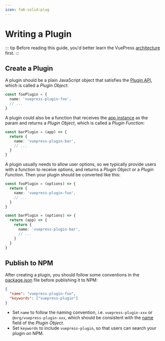 ```yaml
---
icon: fa6-solid:plug
---
```


# Writing a Plugin

::: tip
Before reading this guide, you'd better learn the VuePress [architecture](./architecture.md) first.
:::

## Create a Plugin

A plugin should be a plain JavaScript object that satisfies the [Plugin API](../reference/plugin-api.md), which is called a _Plugin Object_:

```ts
const fooPlugin = {
  name: 'vuepress-plugin-foo',
  // ...
}
```

A plugin could also be a function that receives the [app instance](../reference/node-api.md#app) as the param and returns a _Plugin Object_, which is called a _Plugin Function_:

```ts
const barPlugin = (app) => {
  return {
    name: 'vuepress-plugin-bar',
    // ...
  }
}
```

A plugin usually needs to allow user options, so we typically provide users with a function to receive options, and returns a _Plugin Object_ or a _Plugin Function_. Then your plugin should be converted like this:

```ts
const fooPlugin = (options) => {
  return {
    name: 'vuepress-plugin-foo',
    // ...
  }
}

const barPlugin = (options) => {
  return (app) => {
    return {
      name: 'vuepress-plugin-bar',
      // ...
    }
  }
}
```

## Publish to NPM

After creating a plugin, you should follow some conventions in the [package.json](https://docs.npmjs.com/cli/v8/configuring-npm/package-json) file before publishing it to NPM:

```json
{
  "name": "vuepress-plugin-foo",
  "keywords": ["vuepress-plugin"]
}
```

- Set `name` to follow the naming convention, i.e. `vuepress-plugin-xxx` or `@org/vuepress-plugin-xxx`, which should be consistent with the [name](../reference/plugin-api.md#name) field of the _Plugin Object_.
- Set `keywords` to include `vuepress-plugin`, so that users can search your plugin on NPM.
